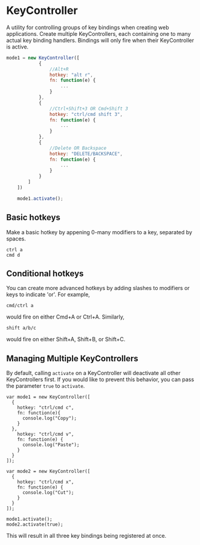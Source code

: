 KeyController
=============

A utility for controlling groups of key bindings when creating web applications. Create multiple KeyControllers, each containing one to many actual key binding handlers.
Bindings will only fire when their KeyController is active.
```javascript
mode1 = new KeyController([
			{
				//Alt+R
				hotkey: "alt r",
				fn: function(e) {
					...
				}	
			},
			{
				//Ctrl+Shift+3 OR Cmd+Shift 3
				hotkey: "ctrl/cmd shift 3",
				fn: function(e) {
					...
				}
			}, 
			{
				//Delete OR Backspace
				hotkey: "DELETE/BACKSPACE",
				fn: function(e) {
					...
				}
			}
		]
	])

	mode1.activate();
```

Basic hotkeys
-------------
Make a basic hotkey by appening 0-many modifiers to a key, separated by spaces.
```
ctrl a
cmd d
```

Conditional hotkeys
-------------------
You can create more advanced hotkeys by adding slashes to modifiers or keys to indicate 'or'.  For example,
```
cmd/ctrl a
```
would fire on either Cmd+A or Ctrl+A.  Similarly,
```
shift a/b/c
```
would fire on either Shift+A, Shift+B, or Shift+C.

Managing Multiple KeyControllers
--------------------------------
By default, calling `activate` on a KeyController will deactivate all other KeyControllers first. If you would like
to prevent this behavior, you can pass the parameter `true` to `activate`.
```
var mode1 = new KeyController([
  {
    hotkey: "ctrl/cmd c",
    fn: function(e){
      console.log("Copy");
    }
  },
    hotkey: "ctrl/cmd v",
    fn: function(e) {
      console.log("Paste");
    }
  }
]);

var mode2 = new KeyController([
  {
    hotkey: "ctrl/cmd x",
    fn: function(e) {
      console.log("Cut");
    }
  }
]);

mode1.activate();
mode2.activate(true);
```
This will result in all three key bindings being registered at once.
